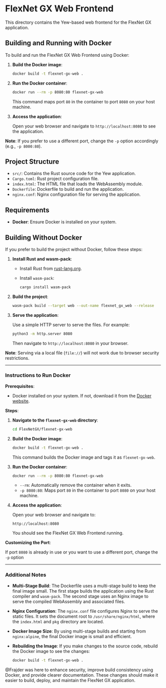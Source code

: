# FlexNet GX Web Frontend

This directory contains the Yew-based web frontend for the FlexNet GX application.

## Building and Running with Docker

To build and run the FlexNet GX Web Frontend using Docker:

1. **Build the Docker image**:

   ```bash
   docker build -t flexnet-gx-web .
   ```

2. **Run the Docker container**:

   ```bash
   docker run --rm -p 8080:80 flexnet-gx-web
   ```

   This command maps port `80` in the container to port `8080` on your host machine.

3. **Access the application**:

   Open your web browser and navigate to `http://localhost:8080` to see the application.

**Note**: If you prefer to use a different port, change the `-p` option accordingly (e.g., `-p 8000:80`).

## Project Structure

- `src/`: Contains the Rust source code for the Yew application.
- `Cargo.toml`: Rust project configuration file.
- `index.html`: The HTML file that loads the WebAssembly module.
- `Dockerfile`: Dockerfile to build and run the application.
- `nginx.conf`: Nginx configuration file for serving the application.

## Requirements

- **Docker**: Ensure Docker is installed on your system.

## Building Without Docker

If you prefer to build the project without Docker, follow these steps:

1. **Install Rust and wasm-pack**:

   - Install Rust from [rust-lang.org](https://www.rust-lang.org/tools/install).
   - Install `wasm-pack`:

     ```bash
     cargo install wasm-pack
     ```

2. **Build the project**:

   ```bash
   wasm-pack build --target web --out-name flexnet_gx_web --release
   ```

3. **Serve the application**:

   Use a simple HTTP server to serve the files. For example:

   ```bash
   python3 -m http.server 8080
   ```

   Then navigate to `http://localhost:8080` in your browser.

**Note**: Serving via a local file (`file://`) will not work due to browser security restrictions.

---

### Instructions to Run Docker

**Prerequisites**:

- Docker installed on your system. If not, download it from the [Docker website](https://www.docker.com/get-started).

**Steps**:

1. **Navigate to the `flexnet-gx-web` directory**:

   ```bash
   cd FlexNetGX/flexnet-gx-web
   ```

2. **Build the Docker image**:

   ```bash
   docker build -t flexnet-gx-web .
   ```

   This command builds the Docker image and tags it as `flexnet-gx-web`.

3. **Run the Docker container**:

   ```bash
   docker run --rm -p 8080:80 flexnet-gx-web
   ```

   - `--rm`: Automatically remove the container when it exits.
   - `-p 8080:80`: Maps port `80` in the container to port `8080` on your host machine.

4. **Access the application**:

   Open your web browser and navigate to:

   ```
   http://localhost:8080
   ```

   You should see the FlexNet GX Web Frontend running.

**Customizing the Port**:

If port `8080` is already in use or you want to use a different port, change the `-p` option

---

### Additional Notes

- **Multi-Stage Build**: The Dockerfile uses a multi-stage build to keep the final image small. The first stage builds the application using the Rust compiler and `wasm-pack`. The second stage uses an Nginx image to serve the compiled WebAssembly and associated files.

- **Nginx Configuration**: The `nginx.conf` file configures Nginx to serve the static files. It sets the document root to `/usr/share/nginx/html`, where the `index.html` and `pkg` directory are located.

- **Docker Image Size**: By using multi-stage builds and starting from `nginx:alpine`, the final Docker image is small and efficient.

- **Rebuilding the Image**: If you make changes to the source code, rebuild the Docker image to see the changes:

  ```bash
  docker build -t flexnet-gx-web .
  ```

@Frajder was here to enhance security, improve build consistency using Docker, and provide clearer documentation. These changes should make it easier to build, deploy, and maintain the FlexNet GX application.